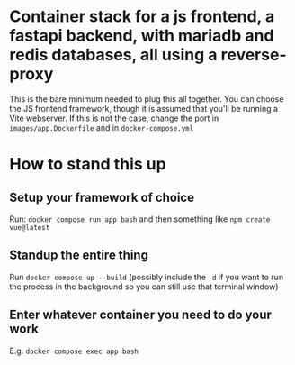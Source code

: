 # Container stack for a js frontend, a fastapi backend, with mariadb and redis databases, all using a reverse-proxy 

This is the bare minimum needed to plug this all together. You can choose the JS frontend framework, though it is assumed that you'll be running a Vite webserver. If this is not the case, change the port in `images/app.Dockerfile` and in `docker-compose.yml`

# How to stand this up

## Setup your framework of choice

Run: `docker compose run app bash` and then something like `npm create vue@latest`

## Standup the entire thing

Run `docker compose up --build` (possibly include the `-d` if you want to run the process in the background so you can still use that terminal window)

## Enter whatever container you need to do your work

E.g. `docker compose exec app bash` 